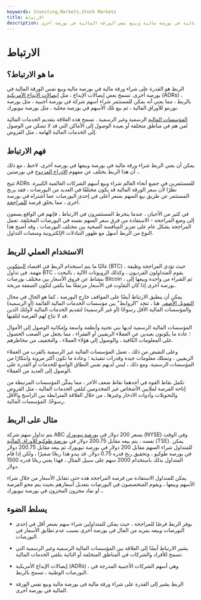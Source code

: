 ```yaml
---
keywords: Investing,Markets,Stock Markets
title: الارتباط
description: الربط هو القدرة على شراء ورقة مالية في بورصة مالية وبيع نفس الورقة المالية في بورصة أخرى.
---
```


# الارتباط
## ما هو الارتباط؟

الربط هو القدرة على شراء ورقة مالية في بورصة مالية وبيع نفس الورقة المالية في بورصة أخرى. تسمح بعض إيصالات الإيداع ، مثل [إيصالات الإيداع الأمريكية](/adr) (ADRs) ، بالربط ، مما يعني أنه يمكن للمستثمر شراء أسهم شركة في بورصة أجنبية ، مثل بورصة تورنتو للأوراق المالية ، ثم بيع تلك الأسهم في بورصة محلية ، مثل بورصة نيويورك.

[المؤسسات المالية](/financialinstitution) الرسمية وغير الرسمية . تسمح هذه العلاقة بتقديم الخدمات المالية لمن هم في مناطق متخلفة أو بعيدة الوصول إلى الأماكن التي قد لا تتمكن من الوصول إلى الخدمات المالية الهامة ، مثل القروض.

## فهم الارتباط

يمكن أن يعني الربط شراء ورقة مالية في بورصة وبيعها في بورصة أخرى. لاحظ ، مع ذلك ، أن هذا الربط يختلف عن مفهوم [الإدراج المزدوج](/duallisting) في بورصتين.

تتيح ADRs للمستثمرين في جميع أنحاء العالم شراء وبيع أسهم الشركات العالمية الكبيرة. نظرًا لأن سعر الورقة المالية قد يكون مختلفًا في العديد من البورصات ، فقد يربح المستثمر عن طريق بيع السهم بسعر أعلى في إحدى البورصات عما اشتراه في بورصة أخرى ، مما يخلق فرصة [للمراجحة](/arbitrage).

في كثير من الأحيان ، عندما ينخرط المستثمرون في الارتباط ، فإنهم في الواقع يسعون إلى وضع المراجحة - الاستفادة من فرق سعر السهم نفسه في البورصات المختلفة. تعمل المراجحة بشكل عام على تعزيز المنافسة الصحية بين مختلف البورصات ، وقد أصبح هذا النوع من الربط أسهل مع ظهور التبادلات الإلكترونية ومنصات التداول.

## الاستخدام العملي للربط

غالبًا ما يتم استخدام الربط في اقتصاد [البيتكوين](/bitcoin) (BTC) ، حيث تؤدي المراجحة وظيفة مهمة. في تداول BTC ، يقوم المتداولون الفرديون ، وكذلك الروبوتات الآلية ، بالبحث بنشاط عن فروق الأسعار بين مختلف بورصات Bitcoin ، ثم الشراء من واحدة وبيعها إلى بورصة أخرى إذا كان التفاوت في الأسعار مرتفعًا بما يكفي لتكون الصفقة مربحة.

يمكن أن ينطبق الارتباط أيضًا على المواقف خارج البورصة ، كما هو الحال في مجال [التمويل الأصغر](/microfinance). هنا ، تتحد "الروابط" بين مؤسسات الخدمات المالية القائمة (أو الرسمية) والمؤسسات المالية الأقل رسوخًا (أو غير الرسمية) لتقديم الخدمات المالية لأولئك الذين قد لا تتاح لهم الفرصة لتلقيها.

المؤسسات المالية الرسمية لديها بنى تحتية وأنظمة واسعة وإمكانية الوصول إلى الأموال ؛ عادة ما يكونون بعيدين عن العملاء الريفيين أو الفقراء ، مما يجعل من الصعب الحصول على المعلومات الكافية ، والوصول إلى هؤلاء العملاء ، والتخفيف من مخاطرهم.

وعلى النقيض من ذلك ، تعمل المؤسسات المالية غير الرسمية بالقرب من العملاء الريفيين ، وتمتلك معلومات جيدة وقدرات تنفيذية ؛ وعادة ما تكون أكثر مرونة وابتكارًا من المؤسسات الرسمية. ومع ذلك ، ليس لديهم نفس النطاق الواسع للخدمات أو القدرة على الوصول إلى العديد من العملاء.

تكمل نقاط القوة في أحدهما نقاط ضعف الآخر ، مما يمكّن المؤسسات المرتبطة من إتاحة الفرصة لملايين الأشخاص غير المخدومين لتلقي الخدمات المالية ، مثل القروض والتحويلات وأدوات الادخار وغيرها ، من خلال العلاقة المترابطة بين الراسخ والأقل رسوخًا. المؤسسات المالية.

## مثال على الربط

يتم تداول سهم شركة ABC بسعر 200 دولار في [بورصة نيويورك](/nyse) (NYSE) وفي الوقت نفسه ، يتم بيعه مقابل 200.75 دولار في [بورصة طوكيو للأوراق المالية](/tokyo) (TSE). يمكن للمتداول شراء السهم مقابل 200 دولار في بورصة نيويورك ثم بيعه مقابل 200.75 دولار في بورصة طوكيو ، وتحقيق ربح قدره 0.75 دولار. قد يبدو هذا ربحًا صغيرًا ، ولكن إذا قام المتداول بذلك باستخدام 2000 سهم على سبيل المثال ، فهذا يعني ربحًا قدره 1500 دولار.

يمكن للمتداول الاستفادة من فرصة المراجحة هذه حتى تتقابل الأسعار من خلال شراء الأسهم وبيعها ، ويقوم المتخصصون في البورصات بتعديل أسعارهم بحيث يتم محو الفرصة ، أو نفاد مخزون المخزون في بورصة نيويورك.

## يسلط الضوء

- يوفر الربط فرصًا للمراجحة ، حيث يمكن للمتداولين شراء سهم بسعر أقل في إحدى البورصات وبيعه بمزيد من المال في بورصة أخرى بسبب عدم تطابق الأسعار في البورصات.

- يشير الارتباط أيضًا إلى العلاقة بين المؤسسات المالية الرسمية وغير الرسمية التي تسمح للأفراد والشركات في المناطق المتخلفة أو النائية بتلقي الخدمات المالية.

- إيصالات الإيداع الأمريكية (ADRs) ، وهي أسهم الشركات الأجنبية المدرجة في البورصات الوطنية ، تسمح بالربط.

- الربط يشير إلى القدرة على شراء ورقة مالية في بورصة مالية وبيع نفس الورقة المالية في بورصة أخرى.

